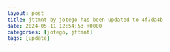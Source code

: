 ```yaml
---
layout: post
title: jttmnt by jotego has been updated to 4f7da4b
date: 2024-05-11 12:54:53 +0000
categories: [jotego, jttmnt]
tags: [update]
---
```


